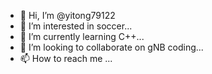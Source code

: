 - 👋 Hi, I’m @yitong79122
- 👀 I’m interested in soccer...
- 🌱 I’m currently learning C++...
- 💞️ I’m looking to collaborate on gNB coding...
- 📫 How to reach me ...

<!---
yitong79122/yitong79122 is a ✨ special ✨ repository because its `README.md` (this file) appears on your GitHub profile.
You can click the Preview link to take a look at your changes.
--->
